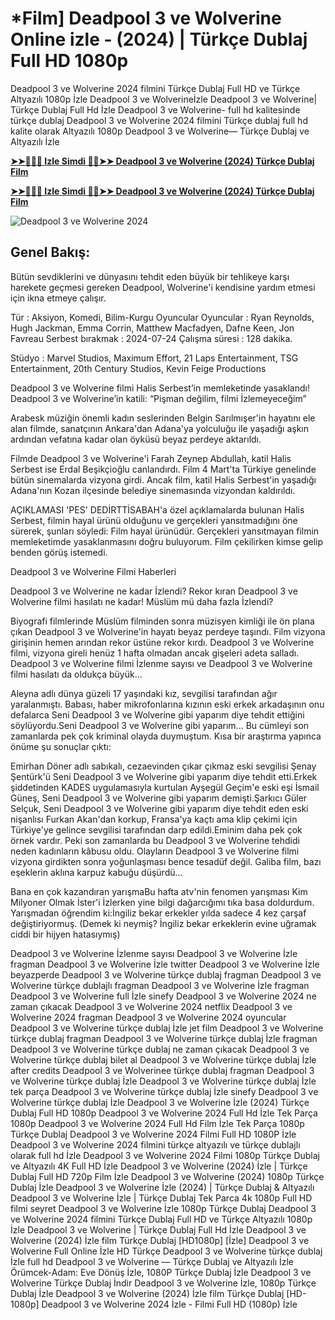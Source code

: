 # *Film] Deadpool 3 ve Wolverine Online izle - (2024) | Türkçe Dublaj Full HD 1080p


Deadpool 3 ve Wolverine 2024 filmini Türkçe Dublaj Full HD ve Türkçe Altyazılı 1080p İzle Deadpool 3 ve Wolverineİzle Deadpool 3 ve Wolverine| Türkçe Dublaj Full Hd İzle Deadpool 3 ve Wolverine- full hd kalitesinde türkçe dublaj Deadpool 3 ve Wolverine 2024 filmini Türkçe dublaj full hd kalite olarak Altyazılı 1080p Deadpool 3 ve Wolverine— Türkçe Dublaj ve Altyazılı İzle

**[➤➤🔴✅📱 Izle Simdi 🔴✅➤➤ Deadpool 3 ve Wolverine (2024) Türkçe Dublaj Film](https://ganzerhd.cloud/movie/533535/deadpool-wolverine.githubtr)**

**[➤➤🔴✅📱 Izle Simdi 🔴✅➤➤ Deadpool 3 ve Wolverine (2024) Türkçe Dublaj Film](https://ganzerhd.cloud/movie/533535/deadpool-wolverine.githubtr)**

![Deadpool 3 ve Wolverine 2024](https://www.hollywoodreporter.com/wp-content/uploads/2024/05/TDW-08486_R2-H-2024.jpg?w=1296)

## Genel Bakış:
Bütün sevdiklerini ve dünyasını tehdit eden büyük bir tehlikeye karşı harekete geçmesi gereken Deadpool, Wolverine'i kendisine yardım etmesi için ikna etmeye çalışır.

Tür      : Aksiyon, Komedi, Bilim-Kurgu Oyuncular
Oyuncular      : Ryan Reynolds, Hugh Jackman, Emma Corrin, Matthew Macfadyen, Dafne Keen, Jon Favreau
Serbest bırakmak    : 2024-07-24
Çalışma süresi : 128 dakika.

Stüdyo : Marvel Studios, Maximum Effort, 21 Laps Entertainment, TSG Entertainment, 20th Century Studios, Kevin Feige Productions

Deadpool 3 ve Wolverine filmi Halis Serbest’in memleketinde yasaklandı! Deadpool 3 ve Wolverine’in katili: “Pişman değilim, filmi İzlemeyeceğim”

Arabesk müziğin önemli kadın seslerinden Belgin Sarılmışer'in hayatını ele alan filmde, sanatçının Ankara'dan Adana'ya yolculuğu ile yaşadığı aşkın ardından vefatına kadar olan öyküsü beyaz perdeye aktarıldı.

Filmde Deadpool 3 ve Wolverine'i Farah Zeynep Abdullah, katil Halis Serbest ise Erdal Beşikçioğlu canlandırdı. Film 4 Mart'ta Türkiye genelinde bütün sinemalarda vizyona girdi. Ancak film, katil Halis Serbest'in yaşadığı Adana'nın Kozan ilçesinde belediye sinemasında vizyondan kaldırıldı.

AÇIKLAMASI 'PES' DEDİRTTİSABAH'a özel açıklamalarda bulunan Halis Serbest, filmin hayal ürünü olduğunu ve gerçekleri yansıtmadığını öne sürerek, şunları söyledi: Film hayal ürünüdür. Gerçekleri yansıtmayan filmin memleketimde yasaklanmasını doğru buluyorum. Film çekilirken kimse gelip benden görüş istemedi.

Deadpool 3 ve Wolverine Filmi Haberleri

Deadpool 3 ve Wolverine ne kadar İzlendi? Rekor kıran Deadpool 3 ve Wolverine filmi hasılatı ne kadar! Müslüm mü daha fazla İzlendi?

Biyografi filmlerinde Müslüm filminden sonra müzisyen kimliği ile ön plana çıkan Deadpool 3 ve Wolverine'in hayatı beyaz perdeye taşındı. Film vizyona girişinin hemen arından rekor üstüne rekor kırdı. Deadpool 3 ve Wolverine filmi, vizyona gireli henüz 1 hafta olmadan ancak gişeleri adeta salladı. Deadpool 3 ve Wolverine filmi İzlenme sayısı ve Deadpool 3 ve Wolverine filmi hasılatı da oldukça büyük...

Aleyna adlı dünya güzeli 17 yaşındaki kız, sevgilisi tarafından ağır yaralanmıştı. Babası, haber mikrofonlarına kızının eski erkek arkadaşının onu defalarca Seni Deadpool 3 ve Wolverine gibi yaparım diye tehdit ettiğini söylüyordu.Seni Deadpool 3 ve Wolverine gibi yaparım... Bu cümleyi son zamanlarda pek çok kriminal olayda duymuştum. Kısa bir araştırma yapınca önüme şu sonuçlar çıktı:

Emirhan Döner adlı sabıkalı, cezaevinden çıkar çıkmaz eski sevgilisi Şenay Şentürk'ü Seni Deadpool 3 ve Wolverine gibi yaparım diye tehdit etti.Erkek şiddetinden KADES uygulamasıyla kurtulan Ayşegül Geçim'e eski eşi İsmail Güneş, Seni Deadpool 3 ve Wolverine gibi yaparım demişti.Şarkıcı Güler Selçuk, Seni Deadpool 3 ve Wolverine gibi yaparım diye tehdit eden eski nişanlısı Furkan Akan'dan korkup, Fransa'ya kaçtı ama klip çekimi için Türkiye'ye gelince sevgilisi tarafından darp edildi.Eminim daha pek çok örnek vardır. Peki son zamanlarda bu Deadpool 3 ve Wolverine tehdidi neden kadınların kâbusu oldu. Olayların Deadpool 3 ve Wolverine filmi vizyona girdikten sonra yoğunlaşması bence tesadüf değil. Galiba film, bazı eşeklerin aklına karpuz kabuğu düşürdü...

Bana en çok kazandıran yarışmaBu hafta atv'nin fenomen yarışması Kim Milyoner Olmak İster'i İzlerken yine bilgi dağarcığımı tıka basa doldurdum. Yarışmadan öğrendim ki:İngiliz bekar erkekler yılda sadece 4 kez çarşaf değiştiriyormuş. (Demek ki neymiş? İngiliz bekar erkeklerin evine uğramak ciddi bir hijyen hatasıymış)

Deadpool 3 ve Wolverine İzlenme sayısı
Deadpool 3 ve Wolverine İzle fragman
Deadpool 3 ve Wolverine İzle twitter
Deadpool 3 ve Wolverine İzle beyazperde
Deadpool 3 ve Wolverine türkçe dublaj fragman
Deadpool 3 ve Wolverine türkçe dublajlı fragman
Deadpool 3 ve Wolverine İzle fragman
Deadpool 3 ve Wolverine full İzle sinefy
Deadpool 3 ve Wolverine 2024 ne zaman çıkacak
Deadpool 3 ve Wolverine 2024 netflix
Deadpool 3 ve Wolverine 2024 fragman
Deadpool 3 ve Wolverine 2024 oyuncular
Deadpool 3 ve Wolverine türkçe dublaj İzle jet film
Deadpool 3 ve Wolverine türkçe dublaj fragman
Deadpool 3 ve Wolverine türkçe dublaj İzle fragman
Deadpool 3 ve Wolverine türkçe dublaj ne zaman çıkacak
Deadpool 3 ve Wolverine türkçe dublaj bilet al
Deadpool 3 ve Wolverine türkçe dublaj İzle after credits
Deadpool 3 ve Wolverinee türkçe dublaj fragman
Deadpool 3 ve Wolverine türkçe dublaj İzle
Deadpool 3 ve Wolverine türkçe dublaj İzle tek parça
Deadpool 3 ve Wolverine türkçe dublaj İzle sinefy
Deadpool 3 ve Wolverine türkçe dublaj İzle
Deadpool 3 ve Wolverine İzle (2024) Türkçe Dublaj Full HD 1080p
Deadpool 3 ve Wolverine 2024 Full Hd İzle Tek Parça 1080p
Deadpool 3 ve Wolverine 2024 Full Hd Film İzle Tek Parça 1080p Türkçe Dublaj
Deadpool 3 ve Wolverine 2024 Filmi Full HD 1080P İzle
Deadpool 3 ve Wolverine 2024 filmini türkçe altyazılı ve türkçe dublajlı olarak full hd İzle
Deadpool 3 ve Wolverine 2024 Filmi 1080p Türkçe Dublaj ve Altyazılı 4K Full HD İzle
Deadpool 3 ve Wolverine (2024) İzle | Türkçe Dublaj Full HD 720p Film İzle
Deadpool 3 ve Wolverine (2024) 1080p Türkçe Dublaj İzle
Deadpool 3 ve Wolverine İzle (2024) | Türkçe Dublaj & Altyazılı
Deadpool 3 ve Wolverine İzle | Türkçe Dublaj Tek Parca 4k 1080p Full HD filmi seyret
Deadpool 3 ve Wolverine İzle 1080p Türkçe Dublaj
Deadpool 3 ve Wolverine 2024 filmini Türkçe Dublaj Full HD ve Türkçe Altyazılı 1080p İzle
Deadpool 3 ve Wolverine | Türkçe Dublaj Full Hd İzle
Deadpool 3 ve Wolverine (2024) İzle film Türkçe Dublaj [HD1080p]
[İzle] Deadpool 3 ve Wolverine Full Online İzle HD Türkçe
Deadpool 3 ve Wolverine türkçe dublaj İzle full hd
Deadpool 3 ve Wolverine — Türkçe Dublaj ve Altyazılı İzle
Örümcek-Adam: Eve Dönüş İzle, 1080P Türkçe Dublaj İzle
Deadpool 3 ve Wolverine Türkçe Dublaj İndi̇r
Deadpool 3 ve Wolverine İzle, 1080p Türkçe Dublaj İzle
Deadpool 3 ve Wolverine (2024) İzle film Türkçe Dublaj [HD-1080p]
Deadpool 3 ve Wolverine 2024 İzle - Filmi Full HD (1080p) İzle
